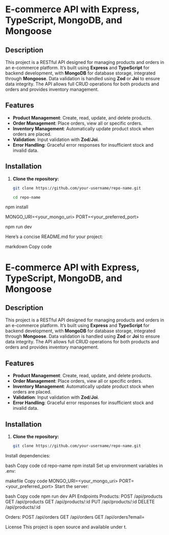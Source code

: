 # E-commerce API with Express, TypeScript, MongoDB, and Mongoose

## Description

This project is a RESTful API designed for managing products and orders in an e-commerce platform. It’s built using **Express** and **TypeScript** for backend development, with **MongoDB** for database storage, integrated through **Mongoose**. Data validation is handled using **Zod** or **Joi** to ensure data integrity. The API allows full CRUD operations for both products and orders and provides inventory management.

## Features

- **Product Management**: Create, read, update, and delete products.
- **Order Management**: Place orders, view all or specific orders.
- **Inventory Management**: Automatically update product stock when orders are placed.
- **Validation**: Input validation with **Zod**/**Joi**.
- **Error Handling**: Graceful error responses for insufficient stock and invalid data.

## Installation

1. **Clone the repository:**
   ```bash
   git clone https://github.com/your-username/repo-name.git

   cd repo-name
npm install

MONGO_URI=<your_mongo_uri>
PORT=<your_preferred_port>

npm run dev

Here’s a concise README.md for your project:

markdown
Copy code
# E-commerce API with Express, TypeScript, MongoDB, and Mongoose

## Description

This project is a RESTful API designed for managing products and orders in an e-commerce platform. It’s built using **Express** and **TypeScript** for backend development, with **MongoDB** for database storage, integrated through **Mongoose**. Data validation is handled using **Zod** or **Joi** to ensure data integrity. The API allows full CRUD operations for both products and orders and provides inventory management.

## Features

- **Product Management**: Create, read, update, and delete products.
- **Order Management**: Place orders, view all or specific orders.
- **Inventory Management**: Automatically update product stock when orders are placed.
- **Validation**: Input validation with **Zod**/**Joi**.
- **Error Handling**: Graceful error responses for insufficient stock and invalid data.

## Installation

1. **Clone the repository:**
   ```bash
   git clone https://github.com/your-username/repo-name.git
Install dependencies:

bash
Copy code
cd repo-name
npm install
Set up environment variables in .env:

makefile
Copy code
MONGO_URI=<your_mongo_uri>
PORT=<your_preferred_port>
Start the server:

bash
Copy code
npm run dev
API Endpoints
Products:
POST /api/products
GET /api/products
GET /api/products/:id
PUT /api/products/:id
DELETE /api/products/:id

Orders:
POST /api/orders
GET /api/orders
GET /api/orders?email=<email>

License
This project is open source and available under t.